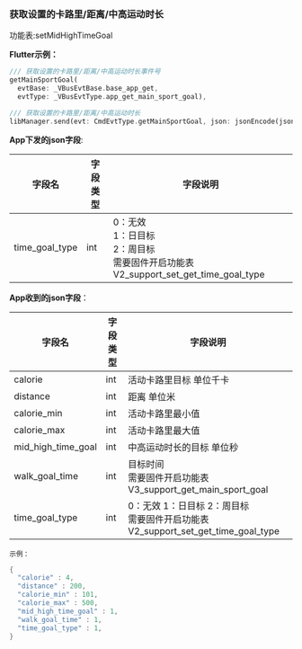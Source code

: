 ### 获取设置的卡路里/距离/中高运动时长


功能表:setMidHighTimeGoal

**Flutter示例：**

```dart
/// 获取设置的卡路里/距离/中高运动时长事件号
getMainSportGoal(
  evtBase: _VBusEvtBase.base_app_get,
  evtType: _VBusEvtType.app_get_main_sport_goal),

/// 获取设置的卡路里/距离/中高运动时长
libManager.send(evt: CmdEvtType.getMainSportGoal, json: jsonEncode(json));
```



**App下发的json字段**:

| 字段名         | 字段类型 | 字段说明                                                     |
| -------------- | -------- | ------------------------------------------------------------ |
| time_goal_type | int      | 0：无效 <br />1：日目标 <br />2：周目标  <br />需要固件开启功能表 V2_support_set_get_time_goal_type |

**App收到的json字段**：

| 字段名             | 字段类型 | 字段说明                                                     |
| ------------------ | -------- | ------------------------------------------------------------ |
| calorie            | int      | 活动卡路里目标  单位千卡                                     |
| distance           | int      | 距离 单位米                                                  |
| calorie_min        | int      | 活动卡路里最小值                                    |
| calorie_max        | int      | 活动卡路里最大值                                            |
| mid_high_time_goal | int      | 中高运动时长的目标 单位秒                                             |
| walk_goal_time     | int      | 目标时间 <br />需要固件开启功能表V3_support_get_main_sport_goal |
| time_goal_type     | int      | 0：无效 1：日目标 2：周目标<br />需要固件开启功能表 V2_support_set_get_time_goal_type |

`示例：`

```c
{
  "calorie" : 4,
  "distance" : 200,
  "calorie_min" : 101,
  "calorie_max" : 500,
  "mid_high_time_goal" : 1,
  "walk_goal_time" : 1,
  "time_goal_type" : 1,
}
```

